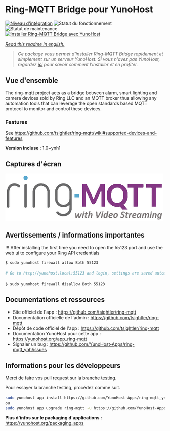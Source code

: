<!--
N.B.: This README was automatically generated by https://github.com/YunoHost/apps/tree/master/tools/README-generator
It shall NOT be edited by hand.
-->

# Ring-MQTT Bridge pour YunoHost

[![Niveau d'intégration](https://dash.yunohost.org/integration/ring-mqtt.svg)](https://dash.yunohost.org/appci/app/ring-mqtt) ![Statut du fonctionnement](https://ci-apps.yunohost.org/ci/badges/ring-mqtt.status.svg) ![Statut de maintenance](https://ci-apps.yunohost.org/ci/badges/ring-mqtt.maintain.svg)  
[![Installer Ring-MQTT Bridge avec YunoHost](https://install-app.yunohost.org/install-with-yunohost.svg)](https://install-app.yunohost.org/?app=ring-mqtt)

*[Read this readme in english.](./README.md)*

> *Ce package vous permet d'installer Ring-MQTT Bridge rapidement et simplement sur un serveur YunoHost.
Si vous n'avez pas YunoHost, regardez [ici](https://yunohost.org/#/install) pour savoir comment l'installer et en profiter.*

## Vue d'ensemble

The ring-mqtt project acts as a bridge between alarm, smart lighting and camera devices sold by Ring LLC and an MQTT broker thus allowing any automation tools that can leverage the open standards based MQTT protocol to monitor and control these devices.

### Features

See https://github.com/tsightler/ring-mqtt/wiki#supported-devices-and-features


**Version incluse :** 1.0~ynh1

## Captures d'écran

![Capture d'écran de Ring-MQTT Bridge](./doc/screenshots/ring-mqtt-logo.png)

## Avertissements / informations importantes

!!! After installing the first time you need to open the 55123 port and use the web ui to configure your Ring API credentials

```bash
$ sudo yunohost firewall allow Both 55123

# Go to http://yunohost.local:55123 and login, settings are saved automatically

$ sudo yunohost firewall disallow Both 55123
```

## Documentations et ressources

* Site officiel de l'app : <https://github.com/tsightler/ring-mqtt>
* Documentation officielle de l'admin : <https://github.com/tsightler/ring-mqtt>
* Dépôt de code officiel de l'app : <https://github.com/tsightler/ring-mqtt>
* Documentation YunoHost pour cette app : <https://yunohost.org/app_ring-mqtt>
* Signaler un bug : <https://github.com/YunoHost-Apps/ring-mqtt_ynh/issues>

## Informations pour les développeurs

Merci de faire vos pull request sur la [branche testing](https://github.com/YunoHost-Apps/ring-mqtt_ynh/tree/testing).

Pour essayer la branche testing, procédez comme suit.

``` bash
sudo yunohost app install https://github.com/YunoHost-Apps/ring-mqtt_ynh/tree/testing --debug
ou
sudo yunohost app upgrade ring-mqtt -u https://github.com/YunoHost-Apps/ring-mqtt_ynh/tree/testing --debug
```

**Plus d'infos sur le packaging d'applications :** <https://yunohost.org/packaging_apps>
